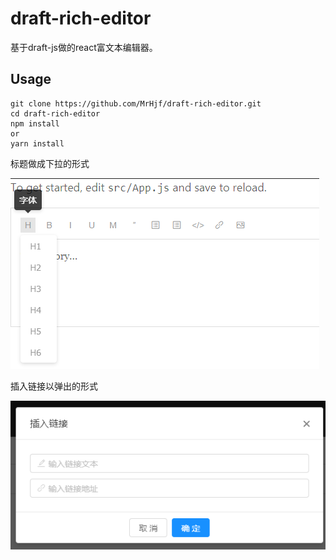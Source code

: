 # draft-rich-editor

基于draft-js做的react富文本编辑器。

## Usage
```
git clone https://github.com/MrHjf/draft-rich-editor.git
cd draft-rich-editor
npm install
or
yarn install
```

标题做成下拉的形式

![ziti](imgs/ziti.png "ziti")

插入链接以弹出的形式

![ziti](imgs/link.png "link")